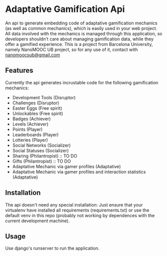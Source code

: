 # Adaptative Gamification Api

An api to generate embedding code of adaptative gamification mechanics (as well as common mechanics), which is easily used in your web project. All data involved with the mechanics is managed through this application, so developers shouldn't care about managing gamification data, while they offer a gamified experience. This is a project from Barcelona University, namely NanoMOOC UB project, so for any use of it, contact with nanomoocsub@gmail.com

## Features ##

Currently the api generates incrustable code for the following gamification mechanics:

- Development Tools (Disruptor)
- Challenges (Disruptor)
- Easter Eggs (Free spirit)
- Unlockables (Free spirit)
- Badges (Achiever)
- Levels (Achiever)
- Points (Player)
- Leaderboards (Player)
- Lotteries (Player)
- Social Networks (Socializer)
- Social Statuses (Socializer)
- Sharing (Philantropist) :: TO DO
- Gifts (Philantropist) :: TO DO
- Adaptative Mechanic via gamer profiles (Adaptative)
- Adaptative Mechanic via gamer profiles and interaction statistics (Adaptative)

## Installation ##

The api doesn't need any special installation: Just ensure that your virtualenv have installed all requirements (requirements.txt) or use the default venv in this repo (probably not working by dependences with the current development machine).

## Usage ##

Use django's runserver to run the application.


